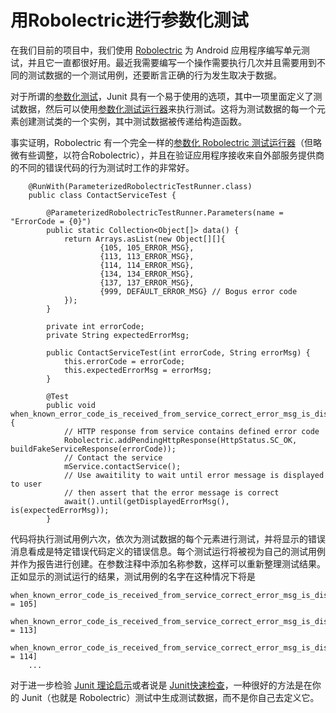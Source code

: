 # 用Robolectric进行参数化测试 

在我们目前的项目中，我们使用 [Robolectric](https://github.com/robolectric/robolectric) 为 Android 应用程序编写单元测试，并且它一直都很好用。最近我需要编写一个操作需要执行几次并且需要用到不同的测试数据的一个测试用例，还要断言正确的行为发生取决于数据。 

对于所谓的[参数化测试](https://github.com/junit-team/junit/wiki/Parameterized-tests)，Junit 具有一个易于使用的选项，其中一项里面定义了测试数据，然后可以使用[参数化测试运行器](https://github.com/junit-team/junit/blob/master/src/main/java/org/junit/runners/Parameterized.java)来执行测试。这将为测试数据的每一个元素创建测试类的一个实例，其中测试数据被传递给构造函数。 

事实证明，Robolectric 有一个完全一样的[参数化 Robolectric 测试运行器](https://github.com/robolectric/robolectric/blob/master/robolectric/src/main/java/org/robolectric/ParameterizedRobolectricTestRunner.java)（但略微有些调整，以符合Robolectric），并且在验证应用程序接收来自外部服务提供商的不同的错误代码的行为测试时工作的非常好。 

```
    @RunWith(ParameterizedRobolectricTestRunner.class)
	public class ContactServiceTest {
 
    	@ParameterizedRobolectricTestRunner.Parameters(name = "ErrorCode = {0}")
    	public static Collection<Object[]> data() {
        	return Arrays.asList(new Object[][]{
                	{105, 105_ERROR_MSG},
                	{113, 113_ERROR_MSG},
                	{114, 114_ERROR_MSG},
                	{134, 134_ERROR_MSG},
                	{137, 137_ERROR_MSG},
                	{999, DEFAULT_ERROR_MSG} // Bogus error code
        	});
    	}
 
    	private int errorCode;
    	private String expectedErrorMsg;
 
    	public ContactServiceTest(int errorCode, String errorMsg) {
        	this.errorCode = errorCode;
        	this.expectedErrorMsg = errorMsg;
    	}
 
    	@Test
    	public void when_known_error_code_is_received_from_service_correct_error_msg_is_displayed_to_user() {
        	// HTTP response from service contains defined error code
        	Robolectric.addPendingHttpResponse(HttpStatus.SC_OK, buildFakeServiceResponse(errorCode)); 
        	// Contact the service
        	mService.contactService();
        	// Use awaitility to wait until error message is displayed to user
        	// then assert that the error message is correct
        	await().until(getDisplayedErrorMsg(), is(expectedErrorMsg));
        } 
```

代码将执行测试用例六次，依次为测试数据的每个元素进行测试，并将显示的错误消息看成是特定错误代码定义的错误信息。每个测试运行将被视为自己的测试用例并作为报告进行创建。在参数注释中添加名称参数，这样可以重新整理测试结果。正如显示的测试运行的结果，测试用例的名字在这种情况下将是 

```
when_known_error_code_is_received_from_service_correct_error_msg_is_displayed_to_user[ErrorCode = 105]
    when_known_error_code_is_received_from_service_correct_error_msg_is_displayed_to_user[ErrorCode = 113]
    when_known_error_code_is_received_from_service_correct_error_msg_is_displayed_to_user[ErrorCode = 114]
    ... 
```

对于进一步检验 [Junit 理论启示](https://github.com/junit-team/junit/wiki/Theories)或者说是 [Junit快速检查](https://github.com/pholser/junit-quickcheck)，一种很好的方法是在你的 Junit（也就是 Robolectric）测试中生成测试数据，而不是你自己去定义它。

